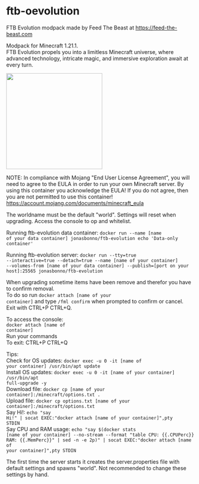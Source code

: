 # ftb-oevolution
FTB Evolution modpack
made by Feed The Beast at https://feed-the-beast.com

Modpack for Minecraft 1.21.1.</br>
FTB Evolution propels you into a limitless Minecraft universe, where advanced technology, intricate magic, and immersive exploration await at every turn.

<img src="https://www.feed-the-beast.com/_next/image?url=https%3A%2F%2Fcdn.feed-the-beast.com%2Fblob%2Fa3%2Fa3716bf4fbab2a80750a32b74ed1d64201d8bdeaecece0f3caa20cb9b5d95d30.png&w=256&q=75" width="256" height="256">

NOTE: In compliance with Mojang "End User License Agreement", you will need to agree to the EULA in order to run your own Minecraft server. By using this container you acknowledge the EULA! If you do not agree, then you are not permitted to use this container!
https://account.mojang.com/documents/minecraft_eula 

The worldname must be the default "world". 
Settings will reset when upgrading.
Access the console to op and whitelist.

Running ftb-evolution data container:
<code>docker run --name [name of your data container] jonasbonno/ftb-evolution echo 'Data-only container'</code>

Running ftb-evolution server:
<code>docker run --tty=true --interactive=true --detach=true --name [name of your container] --volumes-from [name of your data container] --publish=[port on your host]:25565 jonasbonno/ftb-evolution</code>

When upgrading sometime items have been remove and therefor you have to confirm removal. </br>
To do so run <code>docker attach [name of your container]</code> and type <code>/fml confirm</code> when prompted to confirm or cancel. </br>
Exit with CTRL+P CTRL+Q. </br>

To access the console:
</br><code>docker attach [name of container]</code>
</br>Run your commands
</br>To exit: CTRL+P CTRL+Q

Tips:
</br>Check for OS updates: <code>docker exec -u 0 -it [name of your container] /usr/bin/apt update</code>
</br>Install OS updates: <code>docker exec -u 0 -it [name of your container] /usr/bin/apt full-upgrade -y</code>
</br>Download file: <code>docker cp [name of your container]:/minecraft/options.txt .</code>
</br>Upload file: <code>docker cp options.txt [name of your container]:/minecraft/options.txt</code>
</br>Say Hi!: <code>echo "say Hi!" | socat EXEC:"docker attach [name of your container]",pty STDIN</code>
</br>Say CPU and RAM usage: <code>echo "say $(docker stats [name of your container] --no-stream --format "table CPU: {{.CPUPerc}} RAM: {{.MemPerc}}" | sed -n -e 2p)" | socat EXEC:"docker attach [name of your container]",pty STDIN</code>

The first time the server starts it creates the server.properties file with default settings and spawns "world". 
Not recommended to change these settings by hand.
